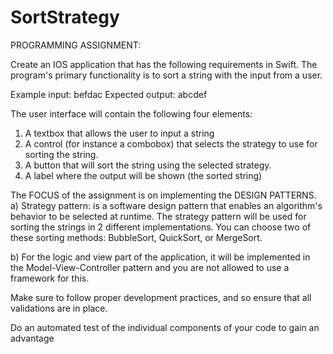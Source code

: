 # SortStrategy

PROGRAMMING ASSIGNMENT:

Create an IOS application that has the following requirements in Swift.
The program's primary functionality is to sort a string with the input from a user.

Example input: befdac
Expected output: abcdef

The user interface will contain the following four elements:
1. A textbox that allows the user to input a string
2. A control (for instance a combobox) that selects the strategy to use for sorting the string.
3. A button that will sort the string using the selected strategy.
4. A label where the output will be shown (the sorted string)

The FOCUS of the assignment is on implementing the DESIGN PATTERNS.
a) Strategy pattern: is a software design pattern that enables an algorithm's behavior to be selected at
runtime. The strategy pattern will be used for sorting the strings in 2 different implementations. You can
choose two of these sorting methods: BubbleSort, QuickSort, or MergeSort.

b) For the logic and view part of the application, it will be implemented in the Model-View-Controller
pattern and you are not allowed to use a framework for this.

Make sure to follow proper development practices, and so ensure that all validations are in place.

Do an automated test of the individual components of your code to gain an advantage
